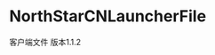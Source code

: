 <!--
 * @Author: HK560
 * @Date: 2021-12-25 13:34:04
 * @LastEditTime: 2021-12-25 13:39:36
 * @LastEditors: HK560
 * @Description: 
 * @FilePath: \NorthStarCN_WIKIh:\github\ttf\NorthStarCNLauncherFile\README.md
 * My Blog: https://blog.hk560.top
-->
# NorthStarCNLauncherFile
客户端文件
版本1.1.2